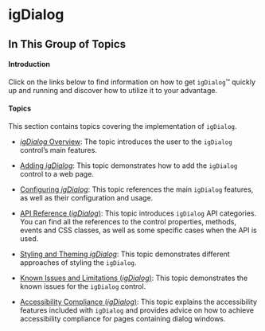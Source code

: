﻿<!--
|metadata|
{
    "fileName": "igdialog",
    "controlName": "igDialog",
    "tags": ["Getting Started"]
}
|metadata|
-->

# igDialog

## In This Group of Topics

#### Introduction

Click on the links below to find information on how to get `igDialog`™ quickly up and running and discover how to utilize it to your advantage.

#### Topics

This section contains topics covering the implementation of `igDialog`.

- [*igDialog* Overview](igDialog-Overview.html): The topic introduces the user to the `igDialog` control’s main features.

- [Adding *igDialog*](Adding-igDialog.html): This topic demonstrates how to add the `igDialog` control to a web page.

- [Configuring *igDialog*](Configuring-igDialog.html): This topic references the main `igDialog` features, as well as their configuration and usage.

- [API Reference (*igDialog*)](igDialog-API-Reference.html): This topic introduces `igDialog` API categories.  You can find all the references to the control properties, methods, events and CSS classes, as well as some specific cases when the API is used.

- [Styling and Theming *igDialog*](igDialog-Styling-and-Theming.html): This topic demonstrates different approaches of styling the `igDialog`.

- [Known Issues and Limitations (*igDialog*)](igDialog-Known-Issues.html): This topic demonstrates the known issues for the `igDialog` control.

- [Accessibility Compliance (*igDialog*)](igDialog-Accessibility-Compliance.html): This topic explains the accessibility features included with `igDialog` and provides advice on how to achieve accessibility compliance for pages containing dialog windows.





 

 



